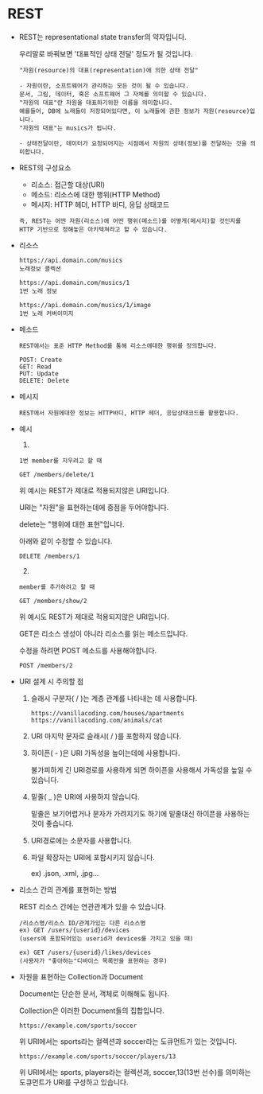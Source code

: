<h1>
    REST
</h1>



- REST는 representational state transfer의 약자입니다.

  우리말로 바꿔보면 '대표적인 상태 전달' 정도가 될 것입니다.

  ```
  "자원(resource)의 대표(representation)에 의한 상태 전달"
  
  - 자원이란, 소프트웨어가 관리하는 모든 것이 될 수 있습니다.
  문서, 그림, 데이터, 혹은 소프트웨어 그 자체를 의미할 수 있습니다.
  "자원의 대표"란 자원을 대표하기위한 이름을 의미합니다.
  예를들어, DB에 노래들이 저장되어있다면, 이 노래들에 관한 정보가 자원(resource)입니다.
  "자원의 대표"는 musics가 됩니다.
  
  - 상태전달이란, 데이터가 요청되어지는 시점에서 자원의 상태(정보)를 전달하는 것을 의미합니다.
  ```

- REST의 구성요소

  - 리소스: 접근할 대상(URI)
  - 메소드: 리소스에 대한 행위(HTTP Method)
  - 메시지: HTTP 헤더, HTTP 바디, 응답 상태코드

  ```
  즉, REST는 어떤 자원(리소스)에 어떤 행위(메소드)를 어떻게(메시지)할 것인지를 HTTP 기반으로 정해놓은 아키텍쳐라고 할 수 있습니다.
  ```

  

- 리소스

  ```
  https://api.domain.com/musics
  노래정보 콜렉션
  
  https://api.domain.com/musics/1
  1번 노래 정보
  
  https://api.domain.com/musics/1/image
  1번 노래 커버이미지
  ```

- 메소드

  ```
  REST에서는 표준 HTTP Method를 통해 리소스에대한 행위를 정의합니다.
  
  POST: Create
  GET: Read
  PUT: Update
  DELETE: Delete
  ```

- 메시지

  ```
  REST에서 자원에대한 정보는 HTTP바디, HTTP 헤더, 응답상태코드를 활용합니다.
  ```

  

- 예시

  1.

  ```
  1번 member를 지우려고 할 때
  
  GET /members/delete/1
  ```

  위 예시는 REST가 제대로 적용되지않은 URI입니다.

  URI는 "자원"을 표현하는데에 중점을 두어야합니다.

  delete는 "행위에 대한 표현"입니다.

  아래와 같이 수정할 수 있습니다.

  ```
  DELETE /members/1
  ```

  2.

  ```
  member를 추가하려고 할 때
  
  GET /members/show/2
  ```

  위 예시도 REST가 제대로 적용되지않은 URI입니다.

  GET은 리소스 생성이 아니라 리소스를 읽는 메소드입니다.

  수정을 하려면 POST 메소드를 사용해야합니다.

  ```
  POST /members/2
  ```

  

- URI 설계 시 주의할 점

  1. 슬래시 구분자( / )는 계층 관계를 나타내는 데 사용합니다.

     ~~~
     https://vanillacoding.com/houses/apartments
     https://vanillacoding.com/animals/cat
     ~~~

  2. URI 마지막 문자로 슬래시( / )를 포함하지 않습니다.

  3. 하이픈( - )은 URI 가독성을 높이는데에 사용합니다.

     불가피하게 긴 URI경로를 사용하게 되면 하이픈을 사용해서 가독성을 높일 수 있습니다.

  4. 밑줄( _ )은 URI에 사용하지 않습니다.

     밑줄은 보기어렵거나 문자가 가려지기도 하기에 밑줄대신 하이픈을 사용하는 것이 좋습니다.

  5. URI경로에는 소문자를 사용합니다.

  6. 파일 확장자는 URI에 포함시키지 않습니다.

     ex) .json, .xml, .jpg...



- 리소스 간의 관계를 표현하는 방법

  REST 리소스 간에는 연관관계가 있을 수 있습니다.

  ~~~
  /리소스명/리소스 ID/관계가있는 다른 리소스명
  ex) GET /users/{userid}/devices
  (users에 포함되어있는 userid가 devices를 가지고 있을 때)
  
  ex) GET /users/{userid}/likes/devices
  (사용자가 "좋아하는"디바이스 목록만을 표현하는 경우)
  ~~~

  

- 자원을 표현하는 Collection과 Document

  Document는 단순한 문서, 객체로 이해해도 됩니다.

  Collection은 이러한 Document들의 집합입니다.

  ~~~
  https://example.com/sports/soccer
  ~~~

  위 URI에서는 sports라는 컬렉션과 soccer라는 도큐먼트가 있는 것입니다.

  ~~~
  https://example.com/sports/soccer/players/13
  ~~~

  위 URI에서는 sports, players라는 컬렉션과, soccer,13(13번 선수)를 의미하는 도큐먼트가 URI를 구성하고 있습니다.